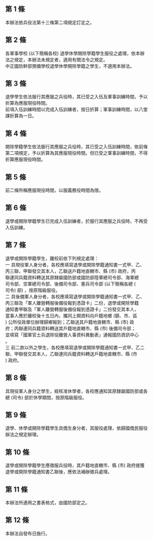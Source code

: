 第 1 條
-------
本辦法依兵役法第十三條第二項規定訂定之。

第 2 條
-------
各軍事學校 (以下簡稱各校) 退學休學開除學籍學生服役之處理，依本辦  
法之規定，本辦法未規定者，適用有關法令之規定。  
中正國防幹部預備學校退學休學開除學籍之學生，不適用本辦法。

第 3 條
-------
退學學生依法服行其應服之兵役時，其已受之入伍及軍事訓練時間，予以  
折算為應服現役時間。  
前項入伍訓練時間以完成入伍訓練者，按日折算；軍事訓練時間，以八堂  
課折算為一日。

第 4 條
-------
開除學籍學生依法服行其應服之兵役時，其已受之入伍訓練時間，依前條  
第二項規定，予以折算為其應服現役時間。但已受之軍事訓練時間，不得  
折算應服現役時間。

第 5 條
-------
前二條所稱應服現役時間，以服義務役時間為限。

第 6 條
-------
退學或開除學籍學生已完成入伍訓練者，於服行其應服之兵役時，不再受  
入伍訓練。

第 7 條
-------
退學或開除學籍學生，離校前依下列規定處理：  
一  具現役軍人身分者，各校應填寫退學或開除學籍通知書一式甲、乙、  
    丙三聯，甲聯發交其本人，乙聯送戶籍地直轄市、縣 (市) 政府，丙  
    聯連同兵籍資料轉送其原隸屬國防部或國防部陸軍總司令部、海軍總  
    司令部、空軍總司令部、後備司令部、憲兵司令部 (以下簡稱各總 (  
    司令) 部) ，按原階級服役。  
二  具後備軍人身分者，各校應填寫退學或開除學籍通知書一式甲、乙、  
    丙三聯及「軍人離營轉服後備役報到憑證卡」二份，退學或開除學籍  
    通知書甲聯及「軍人離營轉服後備役報到憑證卡」二份發交其本人，  
    當事人應於離校後十五日內，攜同上開資料向戶籍地鄉 (鎮、市、區  
    ) 公所役政單位辦理歸鄉報到；乙聯送其戶籍地直轄市、縣 (市) 政  
    府；丙聯連同兵籍資料轉送其戶籍地直轄市、縣 (市) 後備司令部；  
    並填寫「國軍官士兵退除役離營人事資料異動表」通報國防資訊中心  
    。  
三  前二款以外之學生，各校應填寫退學或開除學籍通知書一式甲、乙二  
    聯，甲聯發交其本人，乙聯連同兵籍資料轉送戶籍地直轄市、縣 (市  
    ) 政府。

第 8 條
-------
具現役軍人身分之學生，經核准休學者，各校應通知其原隸屬國防部或各  
總 (司令) 部於休學期間，按原階級服役。

第 9 條
-------
退學、休學或開除學籍學生具僑生身分者，其服役處理，依歸國僑民服役  
辦法之規定辦理。

第 10 條
--------
退學或開除學籍學生應徵服兵役時，其戶籍地直轄市、縣 (市) 政府接獲  
退學或開除學籍通知書乙聯後，應依法補辦徵兵處理。

第 11 條
--------
本辦法所適用之書表格式，由國防部定之。

第 12 條
--------
本辦法自發布日施行。

